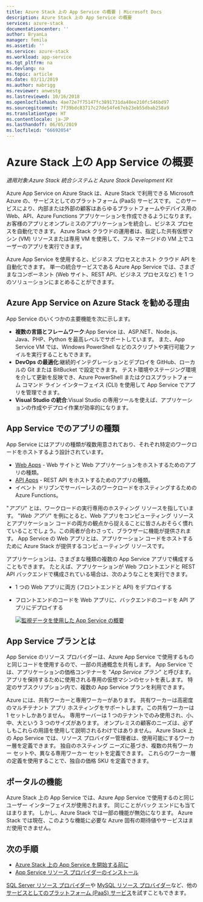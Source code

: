 ```yaml
---
title: Azure Stack 上の App Service の概要 | Microsoft Docs
description: Azure Stack 上の App Service の概要
services: azure-stack
documentationcenter: ''
author: BryanLa
manager: femila
ms.assetid: ''
ms.service: azure-stack
ms.workload: app-service
ms.tgt_pltfrm: na
ms.devlang: na
ms.topic: article
ms.date: 03/11/2019
ms.author: mabrigg
ms.reviewer: anwestg
ms.lastreviewed: 10/16/2018
ms.openlocfilehash: 4ae72e7f75147fc3891731da48ee210fc546bd97
ms.sourcegitcommit: 7f39bdc83717c27de54fe67eb23eb55dbab258a9
ms.translationtype: HT
ms.contentlocale: ja-JP
ms.lasthandoff: 06/05/2019
ms.locfileid: "66692054"
---
```

# <a name="app-service-on-azure-stack-overview"></a>Azure Stack 上の App Service の概要

*適用対象:Azure Stack 統合システムと Azure Stack Development Kit*

Azure App Service on Azure Stack は、Azure Stack で利用できる Microsoft Azure の、サービスとしてのプラットフォーム (PaaS) サービスです。 このサービスにより、内部または外部の顧客はあらゆるプラットフォームやデバイス用の Web、API、Azure Functions アプリケーションを作成できるようになります。 お客様のアプリとオンプレミスのアプリケーションを統合し、ビジネス プロセスを自動化できます。 Azure Stack クラウドの運用者は、指定した共有仮想マシン (VM) リソースまたは専用 VM を使用して、フル マネージドの VM 上でユーザーのアプリを実行できます。

Azure App Service を使用すると、ビジネス プロセスとホスト クラウド API を自動化できます。 単一の統合サービスである Azure App Service では、さまざまなコンポーネント (Web サイト、REST API、ビジネス プロセスなど) を 1 つのソリューションにまとめることができます。

## <a name="why-offer-azure-app-service-on-azure-stack"></a>Azure App Service on Azure Stack を勧める理由

App Service のいくつかの主要機能を次に示します。

- **複数の言語とフレームワーク**:App Service は、ASP.NET、Node.js、Java、PHP、Python を最高レベルでサポートしています。 また、App Service VM では、Windows PowerShell などのスクリプトや実行可能ファイルを実行することもできます。
- **DevOps の最適化**:継続的インテグレーションとデプロイを GitHub、ローカルの Git または BitBucket で設定できます。 テスト環境やステージング環境を介して更新を反映でき、Azure PowerShell またはクロスプラットフォーム コマンド ライン インターフェイス (CLI) を使用して App Service でアプリを管理できます。
- **Visual Studio の統合**:Visual Studio の専用ツールを使えば、アプリケーションの作成やデプロイ作業が効率的になります。

## <a name="app-types-in-app-service"></a>App Service でのアプリの種類

App Service にはアプリの種類が複数用意されており、それぞれ特定のワークロードをホストするよう設計されています。

- [Web Apps](/azure/app-service/overview) - Web サイトと Web アプリケーションをホストするためのアプリの種類。
- [API Apps](/azure/app-service/overview) - REST API をホストするためのアプリの種類。
- イベント ドリブンでサーバーレスのワークロードをホスティングするための Azure Functions。

"*アプリ*" とは、ワークロードの実行専用のホスティング リソースを指しています。 "*Web アプリ*" を例にとると、Web アプリをコンピューティング リソースとアプリケーション コードの両方の観点から捉えることに皆さんおそらく慣れていることでしょう。この両者が合わさって、ブラウザーに機能が提供されます。 App Service の Web アプリとは、アプリケーション コードをホストするために Azure Stack が提供するコンピューティング リソースです。

アプリケーションは、さまざまな種類の複数の App Service アプリで構成することもできます。 たとえば、アプリケーションが Web フロントエンドと REST API バックエンドで構成されている場合は、次のようなことを実行できます。

- 1 つの Web アプリに両方 (フロントエンドと API) をデプロイする
- フロントエンドのコードを Web アプリに、バックエンドのコードを API アプリにデプロイする

   [![監視データを使用した App Service の概要](media/azure-stack-app-service-overview/image01.png "監視データを使用した App Service の概要")](media/azure-stack-app-service-overview/image01.png#lightbox)

## <a name="what-is-an-app-service-plan"></a>App Service プランとは

App Service のリソース プロバイダーは、Azure App Service で使用するものと同じコードを使用するので、一部の共通概念を共有します。 App Service では、アプリケーションの価格コンテナーを "*App Service プラン*" と呼びます。 アプリを保持するために使用される専用の仮想マシンのセットを表します。 特定のサブスクリプション内で、複数の App Service プランを利用できます。

Azure には、共有ワーカーと専用ワーカーがあります。 共有ワーカーは高密度のマルチテナント アプリ ホスティングをサポートします。この共有ワーカーは 1 セットしかありません。 専用サーバーは 1 つのテナントでのみ使用され、小、中、大という 3 つのサイズがあります。 オンプレミスの顧客のニーズは、必ずしもこれらの用語を使用して説明されるわけではありません。 Azure Stack 上の App Service では、リソース プロバイダー管理者は、使用可能にするワーカー層を定義できます。 独自のホスティング ニーズに基づき、複数の共有ワーカー セットや、異なる専用ワーカー セットを定義できます。 これらのワーカー層の定義を使用することで、独自の価格 SKU を定義できます。

## <a name="portal-features"></a>ポータルの機能

Azure Stack 上の App Service では、Azure App Service で使用するのと同じユーザー インターフェイスが使用されます。 同じことがバック エンドにも当てはまります。 しかし、Azure Stack では一部の機能が無効になります。 Azure Stack では現在、このような機能に必要な Azure 固有の期待値やサービスはまだ使用できません。

## <a name="next-steps"></a>次の手順

- [Azure Stack 上の App Service を開始する前に](azure-stack-app-service-before-you-get-started.md)
- [App Service リソース プロバイダーのインストール](azure-stack-app-service-deploy.md)

[SQL Server リソース プロバイダー](azure-stack-sql-resource-provider-deploy.md)や [MySQL リソース プロバイダー](azure-stack-mysql-resource-provider-deploy.md)など、他の[サービスとしてのプラットフォーム (PaaS) サービス](azure-stack-offer-services-overview.md)を試すこともできます。
